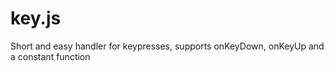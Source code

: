 # key.js
Short and easy handler for keypresses, supports onKeyDown, onKeyUp and a constant function
